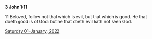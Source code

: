 **3 John 1:11**

11 Beloved, follow not that which is evil, but that which is good. He that doeth good is of God: but he that doeth evil hath not seen God.

[Saturday 01-January, 2022](https://t.me/s/daily_scripture)
